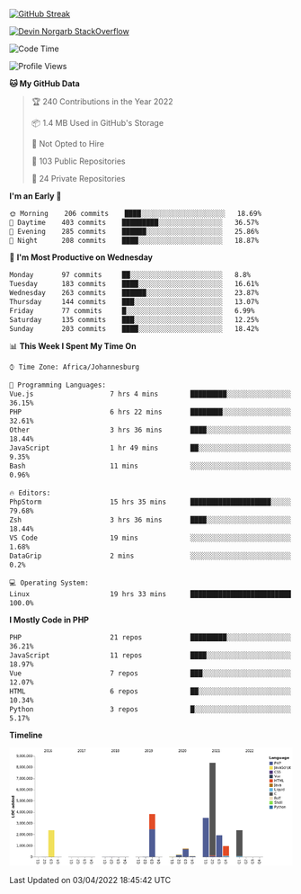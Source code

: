 
[![GitHub Streak](http://github-readme-streak-stats.herokuapp.com?user=DevinNorgarb&date_format=M%20j%5B%2C%20Y%5D)](https://git.io/streak-stats)


[![Devin Norgarb StackOverflow](https://github-readme-stackoverflow.vercel.app/?userID=4993755)](https://stackoverflow.com/users/4993755/devin-norgarb)

<!--START_SECTION:waka-->
![Code Time](http://img.shields.io/badge/Code%20Time-5%2C502%20hrs%2026%20mins-blue)

![Profile Views](http://img.shields.io/badge/Profile%20Views-0-blue)

**🐱 My GitHub Data** 

> 🏆 240 Contributions in the Year 2022
 > 
> 📦 1.4 MB Used in GitHub's Storage 
 > 
> 🚫 Not Opted to Hire
 > 
> 📜 103 Public Repositories 
 > 
> 🔑 24 Private Repositories  
 > 
**I'm an Early 🐤** 

```text
🌞 Morning    206 commits    ████░░░░░░░░░░░░░░░░░░░░░   18.69% 
🌆 Daytime    403 commits    █████████░░░░░░░░░░░░░░░░   36.57% 
🌃 Evening    285 commits    ██████░░░░░░░░░░░░░░░░░░░   25.86% 
🌙 Night      208 commits    ████░░░░░░░░░░░░░░░░░░░░░   18.87%

```
📅 **I'm Most Productive on Wednesday** 

```text
Monday       97 commits     ██░░░░░░░░░░░░░░░░░░░░░░░   8.8% 
Tuesday      183 commits    ████░░░░░░░░░░░░░░░░░░░░░   16.61% 
Wednesday    263 commits    ██████░░░░░░░░░░░░░░░░░░░   23.87% 
Thursday     144 commits    ███░░░░░░░░░░░░░░░░░░░░░░   13.07% 
Friday       77 commits     █░░░░░░░░░░░░░░░░░░░░░░░░   6.99% 
Saturday     135 commits    ███░░░░░░░░░░░░░░░░░░░░░░   12.25% 
Sunday       203 commits    ████░░░░░░░░░░░░░░░░░░░░░   18.42%

```


📊 **This Week I Spent My Time On** 

```text
⌚︎ Time Zone: Africa/Johannesburg

💬 Programming Languages: 
Vue.js                   7 hrs 4 mins        █████████░░░░░░░░░░░░░░░░   36.15% 
PHP                      6 hrs 22 mins       ████████░░░░░░░░░░░░░░░░░   32.61% 
Other                    3 hrs 36 mins       ████░░░░░░░░░░░░░░░░░░░░░   18.44% 
JavaScript               1 hr 49 mins        ██░░░░░░░░░░░░░░░░░░░░░░░   9.35% 
Bash                     11 mins             ░░░░░░░░░░░░░░░░░░░░░░░░░   0.96%

🔥 Editors: 
PhpStorm                 15 hrs 35 mins      ████████████████████░░░░░   79.68% 
Zsh                      3 hrs 36 mins       ████░░░░░░░░░░░░░░░░░░░░░   18.44% 
VS Code                  19 mins             ░░░░░░░░░░░░░░░░░░░░░░░░░   1.68% 
DataGrip                 2 mins              ░░░░░░░░░░░░░░░░░░░░░░░░░   0.2%

💻 Operating System: 
Linux                    19 hrs 33 mins      █████████████████████████   100.0%

```

**I Mostly Code in PHP** 

```text
PHP                      21 repos            █████████░░░░░░░░░░░░░░░░   36.21% 
JavaScript               11 repos            ████░░░░░░░░░░░░░░░░░░░░░   18.97% 
Vue                      7 repos             ███░░░░░░░░░░░░░░░░░░░░░░   12.07% 
HTML                     6 repos             ██░░░░░░░░░░░░░░░░░░░░░░░   10.34% 
Python                   3 repos             █░░░░░░░░░░░░░░░░░░░░░░░░   5.17%

```


**Timeline**

![Chart not found](https://raw.githubusercontent.com/DevinNorgarb/DevinNorgarb/main/charts/bar_graph.png) 


 Last Updated on 03/04/2022 18:45:42 UTC
<!--END_SECTION:waka-->

